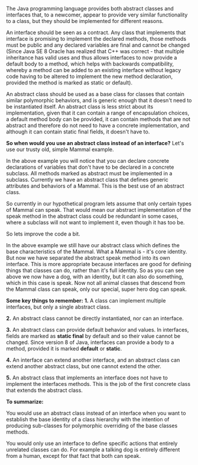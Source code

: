 The Java programming language provides both abstract classes and interfaces that, to a newcomer, appear to provide very similar functionality to a class, but they should be implemented for different reasons. 

An interface should be seen as a contract. Any class that implements that interface is promising to implement the declared methods, those methods must be public and any declared variables are final and cannot be changed (Since Java SE 8 Oracle has realized that C++ was correct - that multiple inheritance has valid uses and thus allows interfaces to now provide a default body to a method, which helps with backwards compatibility, whereby a method can be added to an existing interface without legacy code having to be altered to implement the new method declaration, provided the method is marked as static or default).

An abstract class should be used as a base class for classes that contain similar polymorphic behaviors, and is generic enough that it doesn't need to be instantiated itself. An abstract class is less strict about its implementation, given that it can contain a range of encapsulation choices, a default method body can be provided, it can contain methods that are not abstract and therefore do not need to have a concrete implementation, and although it can contain static final fields, it doesn't have to.

<strong>So when would you use an abstract class instead of an interface?</strong>
Let's use our trusty old, simple Mammal example.
<script src="https://gist.github.com/final60/e4cefaaee75b151119cf.js"></script>
In the above example you will notice that you can declare concrete declarations of variables that don't have to be declared in a concrete subclass. All methods marked as abstract must be implemented in a subclass. Currently we have an abstract class that defines generic attributes and behaviors of a Mammal. This is the best use of an abstract class.

So currently in our hypothetical program lets assume that only certain types of Mammal can speak. That would mean our abstract implementation of the speak method in the abstract class could be redundant in some cases, where a subclass will not want to implement it, even though it has too be.

So lets improve the code a bit.
<script src="https://gist.github.com/final60/d0ee3a533ceb0d50ace9.js"></script>
In the above example we still have our abstract class which defines the base characteristics of the Mammal. What a Mammal is - it's core identity. But now we have separated the abstract speak method into its own interface. This is more appropriate because interfaces are good for defining things that classes can do, rather than it's full identity. So as you can see above we now have a dog, with an identity, but it can also do something, which in this case is speak. Now not all animal classes that descend from the Mammal class can speak, only our special, super hero dog can speak.

<strong>Some key things to remember:</strong>
<strong>1.</strong> A class can implement multiple interfaces, but only a single abstract class.

<strong>2.</strong> An abstract class cannot be directly instantiated, nor can an interface.

<strong>3.</strong> An abstract class can provide default behavior and values. In interfaces, fields are marked as <strong>static final</strong> by default and so their value cannot be changed. Since version 8 of Java, interfaces can provide a body to a method, provided it is marked <strong>default</strong> or <strong>static</strong>.

<strong>4.</strong> An interface can extend another interface, and an abstract class can extend another abstract class, but one cannot extend the other.

<strong>5.</strong> An abstract class that implements an interface does not have to implement the interfaces methods. This is the job of the first concrete class that extends the abstract class.


<strong>To summarize:</strong>

You would use an abstract class instead of an interface when you want to establish the base identity of a class hierarchy with the intention of producing sub-classes for polymorphic overriding of the base classes methods.

You would only use an interface to define specific actions that entirely unrelated classes can do. For example a talking dog is entirely different from a human, except for that fact that both can speak.

